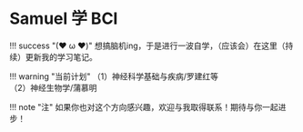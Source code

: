 # Samuel 学 BCI

!!! success "(❤ ω ❤)"
	想搞脑机ing，于是进行一波自学，（应该会）在这里（持续）更新我的学习笔记。
	
!!! warning "当前计划"
	（1）神经科学基础与疾病/罗建红等<br>
	（2）神经生物学/蒲慕明

!!! note "注"
	如果你也对这个方向感兴趣，欢迎与我取得联系！期待与你一起进步！
